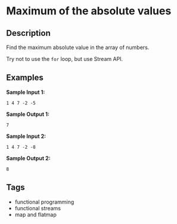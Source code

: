 # Maximum of the absolute values

## Description
Find the maximum absolute value in the array of numbers.

Try not to use the `for` loop, but use Stream API.

## Examples
**Sample Input 1:**
```console
1 4 7 -2 -5
```

**Sample Output 1:**
```console
7
```

**Sample Input 2:**
```console
1 4 7 -2 -8
```

**Sample Output 2:**
```console
8
```

## Tags
- functional programming
- functional streams
- map and flatmap